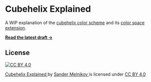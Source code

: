 # Cubehelix Explained

A WIP explanation of the [cubehelix color scheme][cubehelix_homepage] and its [color space extension][cubehelix_d3].

[**Read the latest draft →**](https://github.com/sandydoo/CubehelixExplained/blob/gh-pages/CubehelixExplained.pdf)


## License

[![CC BY 4.0][cc-by-image]][cc-by]

<p xmlns:cc="http://creativecommons.org/ns#" xmlns:dct="http://purl.org/dc/terms/">
  <a property="dct:title" rel="cc:attributionURL" href="https://github.com/sandydoo/CubehelixExplained">
    Cubehelix Explained
  </a>
  by
  <a rel="cc:attributionURL dct:creator" property="cc:attributionName" href="https://github.com/sandydoo/">
    Sander Melnikov
  </a>
  is licensed under
  <a href="http://creativecommons.org/licenses/by/4.0/" target="_blank" rel="license noopener noreferrer" style="display:inline-block;">
    CC BY 4.0
  </a>
</p>


[cubehelix_homepage]: http://www.mrao.cam.ac.uk/~dag/CUBEHELIX/
[cubehelix_d3]: https://github.com/d3/d3-color/blob/017a46380fd46600c1781da634039478c0b23e13/src/cubehelix.js#L14-L26

[cc-by]: http://creativecommons.org/licenses/by/4.0/
[cc-by-image]: https://i.creativecommons.org/l/by/4.0/88x31.png
